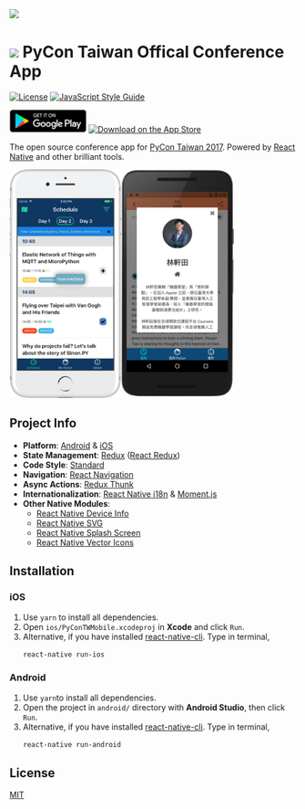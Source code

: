 ![](https://cdn.rawgit.com/weihanglo/pycontw-mobile/master/.github/icon-logo.svg)

#    [![](https://cdn.rawgit.com/weihanglo/pycontw-mobile/master/.github/pycon-logo.svg)](https://tw.pycon.org) PyCon Taiwan Offical Conference App

[![License](https://img.shields.io/badge/license-MIT-lightgrey.svg)](LICENSE) [![JavaScript Style Guide](https://img.shields.io/badge/code_style-standard-brightgreen.svg)](https://standardjs.com)

<a href="https://play.google.com/store/apps/details?id=com.pycontwmobile"><img alt="Get it on Google Play" src=".github/google-play.png" width="135px"></a>
<a href="https://itunes.apple.com/app/pycontw-17/id1244168803"><img alt="Download on the App Store" src="https://cdn.rawgit.com/weihanglo/pycontw-mobile/master/.github/app-store.svg" ></a>

The open source conference app for [PyCon Taiwan 2017][pycontw-website]. Powered by [React Native][react-native] and other brilliant tools.

<img src=".github/ios-framed.png" height="400px"/><img src=".github/android-framed.png" height="400px"/>


## Project Info

- **Platform**: [Android][google-play] & [iOS][app-store]
- **State Management**: [Redux][redux] ([React Redux][react-redux])
- **Code Style**: [Standard][standardjs]
- **Navigation**: [React Navigation][react-navigation]
- **Async Actions**: [Redux Thunk][redux-thunk]
- **Internationalization**: [React Native i18n][react-native-i18n] & [Moment.js][momentjs]
- **Other Native Modules**:
  - [React Native Device Info][react-native-device-info]
  - [React Native SVG][react-native-svg]
  - [React Native Splash Screen][react-native-splash-screen]
  - [React Native Vector Icons][react-native-vector-icons]


## Installation

### iOS

1. Use `yarn` to install all dependencies.
2. Open `ios/PyConTWMobile.xcodeproj` in **Xcode** and click `Run`.
3. Alternative, if you have installed [react-native-cli][react-native-started]. Type in terminal,
    ```bash
    react-native run-ios
    ```

### Android

1. Use `yarn`to install all dependencies.
2. Open the project in `android/` directory with **Android Studio**, then click `Run`.
3. Alternative, if you have installed [react-native-cli][react-native-started]. Type in terminal,
    ```bash
    react-native run-android
    ```

## License

[MIT](LICENSE)


<!-- links -->

[app-store]: https://itunes.apple.com/app/pycontw-17/id1244168803
[google-play]: https://play.google.com/store/apps/details?id=com.pycontwmobile
[momentjs]: https://momentjs.com/
[pycontw-website]: https://tw.pycon.org/
[react-native-device-info]: https://github.com/rebeccahughes/react-native-device-info
[react-native-i18n]: https://github.com/AlexanderZaytsev/react-native-i18n
[react-native-splash-screen]: https://github.com/crazycodeboy/react-native-splash-screen
[react-native-started]: https://facebook.github.io/react-native/docs/getting-started.html
[react-native-svg]: https://github.com/react-native-community/react-native-svg
[react-native-vector-icons]: https://github.com/oblador/react-native-vector-icons
[react-native]: https://facebook.github.io/react-native/
[react-navigation]: https://reactnavigation.org/
[react-redux]: https://github.com/reactjs/react-redux
[redux-thunk]: https://github.com/gaearon/redux-thunk
[redux]: https://github.com/reactjs/redux
[standardjs]: https://standardjs.com
